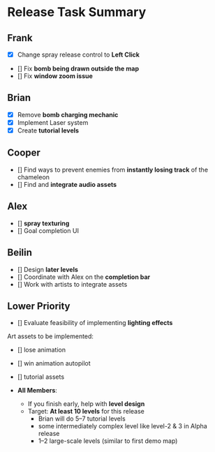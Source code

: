 # Release Task Summary

## Frank
- [X] Change spray release control to **Left Click**
- [] Fix **bomb being drawn outside the map**
- [] Fix **window zoom issue**

## Brian
- [X] Remove **bomb charging mechanic**
- [X] Implement Laser system
- [X] Create **tutorial levels**

## Cooper
- [] Find ways to prevent enemies from **instantly losing track** of the chameleon
- [] Find and **integrate audio assets**

## Alex
- [] **spray texturing**
- [] Goal completion UI

## Beilin
- [] Design **later levels**
- [] Coordinate with Alex on the **completion bar**
- [] Work with artists to integrate assets

## Lower Priority
- [] Evaluate feasibility of implementing **lighting effects**

Art assets to be implemented:
- [] lose animation
- [] win animation autopilot
- [] tutorial assets

- **All Members**:
    - If you finish early, help with **level design**
    - Target: **At least 10 levels** for this release
        - Brian will do 5–7 tutorial levels 
        - some intermediately complex level like level-2 & 3 in Alpha release
        - 1–2 large-scale levels (similar to first demo map)
